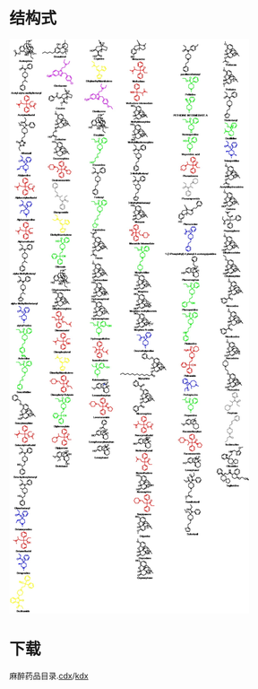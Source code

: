 # 结构式
![麻醉药品目录](https://github.com/Benzyl-titanium/Structural-formula/blob/main/%E9%BA%BB%E9%86%89%E8%8D%AF%E5%93%81%E7%9B%AE%E5%BD%95/%E9%BA%BB%E9%86%89%E8%8D%AF%E5%93%81%E7%9B%AE%E5%BD%95.jpg)  
# 下载
麻醉药品目录.[cdx](https://github.com/Benzyl-titanium/Structural-formula/raw/main/%E9%BA%BB%E9%86%89%E8%8D%AF%E5%93%81%E7%9B%AE%E5%BD%95/%E9%BA%BB%E9%86%89%E8%8D%AF%E5%93%81%E7%9B%AE%E5%BD%95.cdx)/[kdx](https://github.com/Benzyl-titanium/Structural-formula/raw/main/%E9%BA%BB%E9%86%89%E8%8D%AF%E5%93%81%E7%9B%AE%E5%BD%95/%E9%BA%BB%E9%86%89%E8%8D%AF%E5%93%81%E7%9B%AE%E5%BD%95.kdx)
